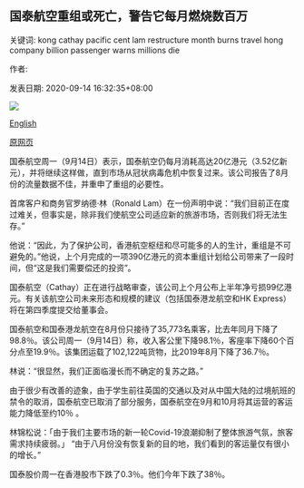 ## 国泰航空重组或死亡，警告它每月燃烧数百万

关键词: kong cathay pacific cent lam restructure month burns travel hong company billion passenger warns millions die

作者: 

发表日期: 2020-09-14 16:32:35+08:00

![](https://www.straitstimes.com/sites/default/files/styles/x_large/public/articles/2020/09/14/yq-cathay-14092024.jpg?itok=48afHxMi)

[English](Restructure%20or%20die%2C%20Cathay%20Pacific%20warns%20as%20it%20burns%20through%20millions%20a%20month.md)

[原网页](https://www.straitstimes.com/business/companies-markets/restructure-or-die-cathay-pacific-warns-as-it-burns-through-millions-a)

国泰航空周一（9月14日）表示，国泰航空仍每月消耗高达20亿港元（3.52亿新元），并将继续这样做，直到市场从冠状病毒危机中恢复过来。该公司报告了8月份的流量数据不佳，并重申了重组的必要性。

首席客户和商务官罗纳德·林（Ronald Lam）在一份声明中说：“我们目前正在度过难关，但事实是，除非我们使航空公司适应新的旅游市场，否则我们将无法生存。”

他说：“因此，为了保护公司，香港航空枢纽和尽可能多的人的生计，重组是不可避免的。”他说，上个月完成的一项390亿港元的资本重组计划给公司带来了一段时间，但“这是我们需要偿还的投资”。

国泰航空（Cathay）正在进行战略审查，该公司上个月公布上半年净亏损99亿港元。有关该航空公司未来形态和规模的建议（包括国泰港龙航空和HK Express）将在第四季度提交给董事会。

国泰航空和国泰港龙航空在8月份只接待了35,773名乘客，比去年同月下降了98.8％。该公司周一（9月14日）称，收入客公里下降98.1％，客座率下降60个百分点至19.9％。该集团运载了102,122吨货物，比2019年8月下降了36.7％。

林说：“很显然，我们正面临漫长而不确定的复苏之路。”

由于很少有改善的迹象，由于学生前往英国的交通以及对从中国大陆的过境航班的禁令的取消，国泰航空已取消了部分服务，国泰航空在9月和10月将其运营的客运能力降低至约10％ 。

林锦松说：「由于我们主要市场的新一轮Covid-19浪潮抑制了整体旅游气氛，旅客需求持续疲弱。」 “由于八月份没有恢复新的目的地，我们看到的客运量仅有很小的增长。”

国泰股价周一在香港股市下跌了0.3％。他们今年下跌了38％。